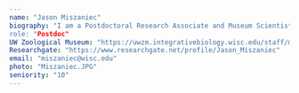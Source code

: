 ```yaml
---
name: "Jason Miszaniec"
biography: "I am a Postdoctoral Research Associate and Museum Scientist affiliated with the Geography Department and the UW Zoological Museum. My research interests are in the long-term human and environmental interactions in Subarctic and Arctic coastal landscapes. Through the study of preserved animal remains from archaeological sites, I aim to reconstruct pre-industrial foodways and past environments. My current research employs saffron cod (*Eleginus gracilis*) ear stones (otoliths) as a proxy for reconstructing sea surface temperatures of the North Bering Sea over the last 2000 years.
role: "Postdoc"
UW Zoological Museum: "https://uwzm.integrativebiology.wisc.edu/staff/miszaniec-jason/"
Researchgate: "https://www.researchgate.net/profile/Jason_Miszaniec"
email: "miszaniec@wisc.edu"
photo: "Miszaniec.JPG"
seniority: "10"
---
```

